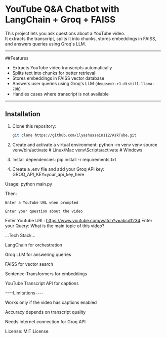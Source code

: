 # YouTube Q&A Chatbot with LangChain + Groq + FAISS

This project lets you ask questions about a YouTube video.  
It extracts the transcript, splits it into chunks, stores embeddings in FAISS,  
and answers queries using Groq's LLM.

---

##Features
- Extracts YouTube video transcripts automatically  
- Splits text into chunks for better retrieval  
- Stores embeddings in FAISS vector database  
- Answers user queries using Groq's LLM (`deepseek-r1-distill-llama-70b`)  
- Handles cases where transcript is not available  

---

## Installation

1. Clone this repository:
   ```bash
   git clone https://github.com/ilyashussain112/AskTube.git


2. Create and activate a virtual environment:
    python -m venv venv
    source venv/bin/activate   # Linux/Mac
    venv\Scripts\activate      # Windows


3. Install dependencies:
    pip install -r requirements.txt

4. Create a .env file and add your Groq API key:
    GROQ_API_KEY=your_api_key_here

Usage:
python main.py


Then:

    Enter a YouTube URL when prompted

    Enter your question about the video


Enter Youtube URL: https://www.youtube.com/watch?v=abcd1234
Enter your Query: What is the main topic of this video?



...Tech Stack...

LangChain
 for orchestration

Groq LLM
 for answering queries

FAISS
 for vector search

Sentence-Transformers
 for embeddings

YouTube Transcript API
 for captions


----Limitations----

Works only if the video has captions enabled

Accuracy depends on transcript quality

Needs internet connection for Groq API



License:
    MIT License
